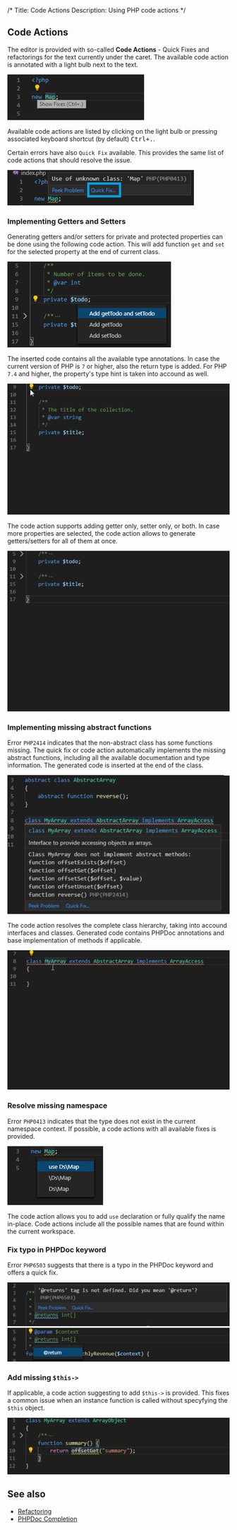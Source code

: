 /*
Title: Code Actions
Description: Using PHP code actions
*/

## Code Actions

The editor is provided with so-called **Code Actions** - Quick Fixes and refactorings for the text currently under the caret. The available code action is annotated with a light bulb next to the text.

![Light Bulb in VS Code](../imgs/light-bulb.png)

Available code actions are listed by clicking on the light bulb or pressing associated keyboard shortcut (by default) <kbd>Ctrl+.</kbd>.

Certain errors have also `Quick Fix` available. This provides the same list of code actions that should resolve the issue.

![Quick Fix in VS Code](../imgs/quick-fixes.png)

### Implementing Getters and Setters

Generating getters and/or setters for private and protected properties can be done using the following code action. This will add function `get` and `set` for the selected property at the end of current class.

![Add getters and/or setters](../imgs/getter-setter-action.png)

The inserted code contains all the available type annotations. In case the current version of PHP is `7` or higher, also the return type is added. For PHP `7.4` and higher, the property's type hint is taken into accound as well.

![Add getters and/or setters](../imgs/getter-setter-action.gif)

The code action supports adding getter only, setter only, or both. In case more properties are selected, the code action allows to generate getters/setters for all of them at once.

![Add getters/setters for more properties](../imgs/getter-setter-more-properties.gif)

### Implementing missing abstract functions

Error `PHP2414` indicates that the non-abstract class has some functions missing. The quick fix or code action automatically implements the missing abstract functions, including all the available documentation and type information. The generated code is inserted at the end of the class.

![Class is missing implementation of abstract functions](../imgs/missing-abstracts-error.png)

The code action resolves the complete class hierarchy, taking into accound interfaces and classes. Generated code contains PHPDoc annotations and base implementation of methods if applicable.

![Implement missing functions](../imgs/impl-missing-abstracts.gif)

### Resolve missing namespace

Error `PHP0413` indicates that the type does not exist in the current namespace context. If possible, a code actions with all available fixes is provided.

![Resolve missing namespace](../imgs/missing-namespace-fix.png)

The code action allows you to add `use` declaration or fully qualify the name in-place. Code actions include all the possible names that are found within the current workspace.

### Fix typo in PHPDoc keyword

Error `PHP6503` suggests that there is a typo in the PHPDoc keyword and offers a quick fix.

![Fix common typos in PHPDoc](../imgs/phpdoc-typo-fix.png)

### Add missing `$this->`

If applicable, a code action suggesting to add `$this->` is provided. This fixes a common issue when an instance function is called without specyfying the `$this` object.

![Fix missing $this->](../imgs/missing-this-fix.gif)

## See also

- [Refactoring](refactoring)
- [PHPDoc Completion](phpdoc)
